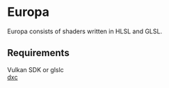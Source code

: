 # Europa
Europa consists of shaders written in HLSL and GLSL.

## Requirements
Vulkan SDK or glslc\
[dxc](https://github.com/microsoft/DirectXShaderCompiler)